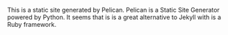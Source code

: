 This is a static site generated by Pelican.
Pelican is a Static Site Generator powered by Python.
It seems that is is a great alternative to Jekyll with is a Ruby framework.
